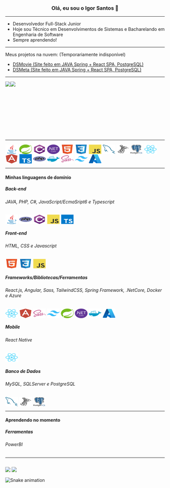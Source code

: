 
<h3 align="center"> Olá, eu sou o Igor Santos 👋 </h3>
  
<hr>  

- Desenvolvedor Full-Stack Junior <br>
- Hoje sou Técnico em Desenvolvimentos de Sistemas e Bacharelando em Engenharia de Software <br>
- Sempre aprendendo! <br>

<hr>

Meus projetos na nuvem: (Temporariamente indisponível) 
- <a href="https://igor-dsmovie.netlify.app/">DSMovie (Site feito em JAVA Spring + React SPA, PostgreSQL)</a>
- <a href="https://dsmeta-igor.netlify.app/">DSMeta (Site feito em JAVA Spring + React SPA, PostgreSQL)</a>

<hr>

<!--
<div align="center">
  <a href="https://github.com/Igor12345ps">
  <img height="180em" src="https://github-readme-stats.vercel.app/api?username=Igor12345ps&show_icons=true&theme=merko&include_all_commits=true&count_private=true&custom_title=Status do meu GitHub"/>
  <img height="180em" src="https://github-readme-stats.vercel.app/api/top-langs/?username=Igor12345ps&layout=compact&langs_count=20&theme=merko&custom_title=Linguagens mais ultilizadas"/>
</div>

<hr>
-->

<div style="display: flex; align-items: center;" align="center">
  <img height="170em" src="https://github-readme-stats.vercel.app/api?username=Igor12345ps&show_icons=true&theme=transparent&hide=contribs"/>
  <img height="170em" src="https://github-readme-stats.vercel.app/api/top-langs/?username=Igor12345ps&layout=compact&theme=transparent">
</div>
<hr>
  

<div style="display: inline_block">
  <img align="center" alt="Igor-Java" height="30" width="40" src="https://raw.githubusercontent.com/devicons/devicon/master/icons/java/java-original.svg">
  <img align="center" alt="Igor-Spring" height="30" width="40" src="https://raw.githubusercontent.com/devicons/devicon/master/icons/spring/spring-original.svg">
  <img align="center" alt="Igor-Csharp" height="30" width="40" src="https://raw.githubusercontent.com/devicons/devicon/master/icons/csharp/csharp-original.svg">
  <img align="center" alt="Igor-DotNetCore" height="30" width="40" src="https://raw.githubusercontent.com/devicons/devicon/master/icons/dotnetcore/dotnetcore-original.svg">
  <img align="center" alt="Igor-HTML" height="30" width="40" src="https://raw.githubusercontent.com/devicons/devicon/master/icons/html5/html5-original.svg">
  <img align="center" alt="Igor-CSS" height="30" width="40" src="https://raw.githubusercontent.com/devicons/devicon/master/icons/css3/css3-original.svg">
  <img align="center" alt="Igor-Js" height="30" width="40" src="https://raw.githubusercontent.com/devicons/devicon/master/icons/javascript/javascript-original.svg">
  <img align="center" alt="Igor-MySql" height="30" width="40" src="https://raw.githubusercontent.com/devicons/devicon/master/icons/mysql/mysql-original.svg">
  <img align="center" alt="Igor-SQLServer" height="30" width="40" src="https://raw.githubusercontent.com/devicons/devicon/master/icons/microsoftsqlserver/microsoftsqlserver-plain.svg">
  <img align="center" alt="Igor-SQLServer" height="30" width="40" src="https://raw.githubusercontent.com/devicons/devicon/master/icons/postgresql/postgresql-original-wordmark.svg">
  <img align="center" alt="Igor-React" height="30" width="40" src="https://raw.githubusercontent.com/devicons/devicon/master/icons/react/react-original.svg">
  
  <!--
  <img align="center" alt="Igor-NodeJs" height="30" width="40" src="https://raw.githubusercontent.com/devicons/devicon/master/icons/nodejs/nodejs-original.svg">
  <img align="center" alt="Igor-NodeJs" height="30" width="40" src="https://raw.githubusercontent.com/devicons/devicon/master/icons/nextjs/nextjs-original.svg">
  -->
  <img align="center" alt="Igor-Angular" height="30" width="40" src="https://raw.githubusercontent.com/devicons/devicon/master/icons/angularjs/angularjs-plain.svg">
  <img align="center" alt="Igor-Ts" height="30" width="40" src="https://raw.githubusercontent.com/devicons/devicon/master/icons/typescript/typescript-plain.svg">
  <img align="center" alt="Igor-PHP" height="30" width="40" src="https://raw.githubusercontent.com/devicons/devicon/master/icons/php/php-original.svg">
 <!--
  <img align="center" alt="Igor-Laravel" height="30" width="40" src="https://raw.githubusercontent.com/devicons/devicon/master/icons/laravel/laravel-plain.svg"> 
  -->
  
  <img align="center" alt="Igor-Docker" height="30" width="40" src="https://raw.githubusercontent.com/devicons/devicon/master/icons/docker/docker-plain.svg"> 
  <img align="center" alt="Igor-Sass" height="30" width="40" src="https://raw.githubusercontent.com/devicons/devicon/master/icons/sass/sass-original.svg">
  <img align="center" alt="Igor-Tailwind" height="30" width="40" src="https://raw.githubusercontent.com/devicons/devicon/master/icons/tailwindcss/tailwindcss-plain.svg">
    <img align="center" alt="Igor-Azure" height="30" width="40" src="https://raw.githubusercontent.com/devicons/devicon/master/icons/azure/azure-original.svg">
</div>
  
<hr>
  
<h4>Minhas linguagens de domínio</h4>
  <h5>Back-end</h5>
  <h6>JAVA, PHP, C#, JavaScript/EcmaSript6 e Typescript</h6>
  <div style="display: inline_block">
    <img align="center" alt="Igor-Java" height="30" width="40" src="https://raw.githubusercontent.com/devicons/devicon/master/icons/java/java-original.svg">
    <img align="center" alt="Igor-PHP" height="30" width="40" src="https://raw.githubusercontent.com/devicons/devicon/master/icons/php/php-original.svg">
    <img align="center" alt="Igor-Csharp" height="30" width="40" src="https://raw.githubusercontent.com/devicons/devicon/master/icons/csharp/csharp-original.svg">
    <img align="center" alt="Igor-Js" height="30" width="40" src="https://raw.githubusercontent.com/devicons/devicon/master/icons/javascript/javascript-original.svg">
    <img align="center" alt="Igor-Ts" height="30" width="40" src="https://raw.githubusercontent.com/devicons/devicon/master/icons/typescript/typescript-plain.svg">
  </div>
  <h5>Front-end</h5>
  <h6>HTML, CSS e Javascript</h6>
  <div style="display: inline_block">
    <img align="center" alt="Igor-HTML" height="30" width="40" src="https://raw.githubusercontent.com/devicons/devicon/master/icons/html5/html5-original.svg">
    <img align="center" alt="Igor-CSS" height="30" width="40" src="https://raw.githubusercontent.com/devicons/devicon/master/icons/css3/css3-original.svg">
    <img align="center" alt="Igor-Js" height="30" width="40" src="https://raw.githubusercontent.com/devicons/devicon/master/icons/javascript/javascript-original.svg">
  </div>
  <h5>Frameworks/Bibliotecas/Ferramentas</h5>
  <h6>React.js, Angular, Sass, TailwindCSS, Spring Framework, .NetCore, Docker e Azure</h6>
  <div style="display: inline_block">
    <img align="center" alt="Igor-React" height="30" width="40" src="https://raw.githubusercontent.com/devicons/devicon/master/icons/react/react-original.svg">
    <img align="center" alt="Igor-Angular" height="30" width="40" src="https://raw.githubusercontent.com/devicons/devicon/master/icons/angularjs/angularjs-plain.svg">
    <img align="center" alt="Igor-Sass" height="30" width="40" src="https://raw.githubusercontent.com/devicons/devicon/master/icons/sass/sass-original.svg">
    <img align="center" alt="Igor-Tailwind" height="30" width="40" src="https://raw.githubusercontent.com/devicons/devicon/master/icons/tailwindcss/tailwindcss-plain.svg">
    <img align="center" alt="Igor-Spring" height="30" width="40" src="https://raw.githubusercontent.com/devicons/devicon/master/icons/spring/spring-original.svg">
    <img align="center" alt="Igor-DotNetCore" height="30" width="40" src="https://raw.githubusercontent.com/devicons/devicon/master/icons/dotnetcore/dotnetcore-original.svg">
    <img align="center" alt="Igor-Docker" height="30" width="40" src="https://raw.githubusercontent.com/devicons/devicon/master/icons/docker/docker-plain.svg"> 
    <img align="center" alt="Igor-Azure" height="30" width="40" src="https://raw.githubusercontent.com/devicons/devicon/master/icons/azure/azure-original.svg">
  </div>
  <h5>Mobile</h5>
  <h6>React Native</h6>
  <div style="display: inline_block">
     <img align="center" alt="Igor-React" height="30" width="40" src="https://raw.githubusercontent.com/devicons/devicon/master/icons/react/react-original.svg">
  <h5>Banco de Dados</h5>
  <h6>MySQL, SQLServer e PostgreSQL</h6>
     <img align="center" alt="Igor-MySql" height="30" width="40" src="https://raw.githubusercontent.com/devicons/devicon/master/icons/mysql/mysql-original.svg">
     <img align="center" alt="Igor-SQLServer" height="30" width="40" src="https://raw.githubusercontent.com/devicons/devicon/master/icons/microsoftsqlserver/microsoftsqlserver-plain.svg">
    <img align="center" alt="Igor-SQLServer" height="30" width="40" src="https://raw.githubusercontent.com/devicons/devicon/master/icons/postgresql/postgresql-original-wordmark.svg">
  </div>
<hr>
  
<h4>Aprendendo no momento</h4>
  <h5>Ferramentas</h5>
  <h6>PowerBI</h6>
<hr>
  
<!--
<h4>Próximos que quero aprender</h4> 
  <h5>Frameworks/Bibliotecas</h5>
  <h6>Angular, Sass e Laravel</h6>
    <img align="center" alt="Igor-Angular" height="30" width="40" src="https://raw.githubusercontent.com/devicons/devicon/master/icons/angularjs/angularjs-plain.svg">
    <img align="center" alt="Igor-Laravel" height="30" width="40" src="https://raw.githubusercontent.com/devicons/devicon/master/icons/laravel/laravel-plain.svg"> 
-->   

##
  
<div> 
  <a href="https://www.youtube.com/channel/UClquR1cvr5Lo8zN1ecojBfQ" target="_blank"><img src="https://img.shields.io/badge/YouTube-FF0000?style=for-the-badge&logo=youtube&logoColor=white" target="_blank"></a>
  <a href="https://www.linkedin.com/in/igor-santos11/" target="_blank"><img src="https://img.shields.io/badge/-LinkedIn-%230077B5?style=for-the-badge&logo=linkedin&logoColor=white" target="_blank"></a> 
 
  ![Snake animation](https://github.com/Igor12345ps/Igor12345ps/blob/output/github-contribution-grid-snake.svg)
</div>
